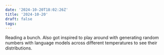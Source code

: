 ```yaml
---
date: '2024-10-20T18:02:26Z'
title: '2024-10-20'
draft: false
tags:
---
```


Reading a bunch.
Also got inspired to play around with generating random numbers with language models across different temperatures to see their distributions.
